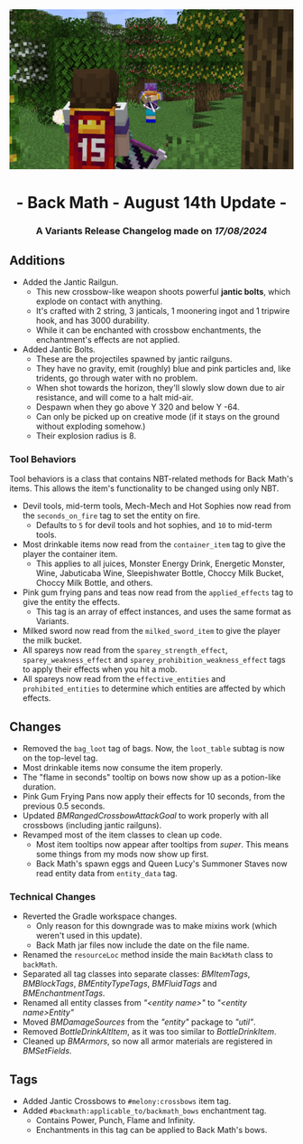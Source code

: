 <div style="text-align: center;"> <img src=ChangelogPhoto.png width="1500"> </div>

# <div style="text-align: center;">- Back Math - August 14th Update -</div>
### <div style="text-align: center;">A Variants Release Changelog made on *17/08/2024*</div>

## Additions
- Added the Jantic Railgun.
  - This new crossbow-like weapon shoots powerful **jantic bolts**, which explode on contact with anything.
  - It's crafted with 2 string, 3 janticals, 1 moonering ingot and 1 tripwire hook, and has 3000 durability.
  - While it can be enchanted with crossbow enchantments, the enchantment's effects are not applied.
- Added Jantic Bolts.
  - These are the projectiles spawned by jantic railguns.
  - They have no gravity, emit (roughly) blue and pink particles and, like tridents, go through water with no problem.
  - When shot towards the horizon, they'll slowly slow down due to air resistance, and will come to a halt mid-air.
  - Despawn when they go above Y 320 and below Y -64.
  - Can only be picked up on creative mode (if it stays on the ground without exploding somehow.)
  - Their explosion radius is 8.

### Tool Behaviors
Tool behaviors is a class that contains NBT-related methods for Back Math's items. This allows the item's functionality to be changed using only NBT.

- Devil tools, mid-term tools, Mech-Mech and Hot Sophies now read from the `seconds_on_fire` tag to set the entity on fire.
  - Defaults to `5` for devil tools and hot sophies, and `10` to mid-term tools.
- Most drinkable items now read from the `container_item` tag to give the player the container item.
  - This applies to all juices, Monster Energy Drink, Energetic Monster, Wine, Jabuticaba Wine, Sleepishwater Bottle, Choccy Milk Bucket, Choccy Milk Bottle, and others.
- Pink gum frying pans and teas now read from the `applied_effects` tag to give the entity the effects.
  - This tag is an array of effect instances, and uses the same format as Variants.
- Milked sword now read from the `milked_sword_item` to give the player the milk bucket.
- All spareys now read from the `sparey_strength_effect`, `sparey_weakness_effect` and `sparey_prohibition_weakness_effect` tags to apply their effects when you hit a mob.
- All spareys now read from the `effective_entities` and `prohibited_entities` to determine which entities are affected by which effects.

## Changes
- Removed the `bag_loot` tag of bags. Now, the `loot_table` subtag is now on the top-level tag.
- Most drinkable items now consume the item properly.
- The "flame in seconds" tooltip on bows now show up as a potion-like duration.
- Pink Gum Frying Pans now apply their effects for 10 seconds, from the previous 0.5 seconds.
- Updated *BMRangedCrossbowAttackGoal* to work properly with all crossbows (including jantic railguns).
- Revamped most of the item classes to clean up code.
  - Most item tooltips now appear after tooltips from *super*. This means some things from my mods now show up first.
  - Back Math's spawn eggs and Queen Lucy's Summoner Staves now read entity data from `entity_data` tag.

### Technical Changes
- Reverted the Gradle workspace changes.
  - Only reason for this downgrade was to make mixins work (which weren't used in this update).
  - Back Math jar files now include the date on the file name.
- Renamed the `resourceLoc` method inside the main `BackMath` class to `backMath`.
- Separated all tag classes into separate classes: *BMItemTags*, *BMBlockTags*, *BMEntityTypeTags*, *BMFluidTags* and *BMEnchantmentTags*.
- Renamed all entity classes from *"\<entity name>"* to *"\<entity name>Entity"*
- Moved *BMDamageSources* from the *"entity"* package to *"util"*.
- Removed *BottleDrinkAltItem*, as it was too similar to *BottleDrinkItem*.
- Cleaned up *BMArmors*, so now all armor materials are registered in *BMSetFields*.

## Tags
- Added Jantic Crossbows to `#melony:crossbows` item tag.
- Added `#backmath:applicable_to/backmath_bows` enchantment tag.
  - Contains Power, Punch, Flame and Infinity.
  - Enchantments in this tag can be applied to Back Math's bows.